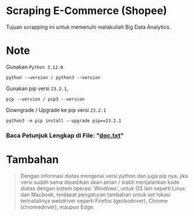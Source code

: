 # **Scraping E-Commerce (Shopee)**
Tujuan scrapping ini untuk memenuhi matakuliah Big Data Analytics.

# **Note**
Gunakan ```Python 3.12.0```
```
python --version / python3 --version
```
Gunakan pip versi ```23.2.1```,<br>
```
pip --version / pip3 --version
```
Downgrade / Upgrade ke pip versi ```23.2.1```
```
python3 -m pip install --upgrade pip==23.2.1
```
### **Baca Petunjuk Lengkap di File: "[doc.txt](https://github.com/syauqqii/scraping_ecommerce/blob/main/doc.txt)"**

# **Tambahan**
> Dengan informasi diatas mengenai versi python dan juga pip nya, jika versi sudah sama dipastikan akan aman / stabil menjalankan kode diatas dengan sistem operasi
> 'Windows', untuk OS lain seperti Linux dan Macbook, terdapat pengaturan tambahan untuk set lokasi terinstallnya webdriver seperti Firefox (geckodriver), Chrome (chromedriver), maupun Edge.
